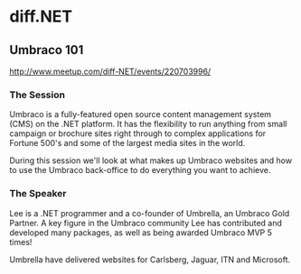 # diff.NET

## Umbraco 101

<http://www.meetup.com/diff-NET/events/220703996/>

### The Session

Umbraco is a fully-featured open source content management system (CMS) on the .NET platform. It has the flexibility to run anything from small campaign or brochure sites right through to complex applications for Fortune 500's and some of the largest media sites in the world.

During this session we'll look at what makes up Umbraco websites and how to use the Umbraco back-office to do everything you want to achieve.

### The Speaker

Lee is a .NET programmer and a co-founder of Umbrella, an Umbraco Gold Partner. A key figure in the Umbraco community Lee has contributed and developed many packages, as well as being awarded Umbraco MVP 5 times!

Umbrella have delivered websites for Carlsberg, Jaguar, ITN and Microsoft.
